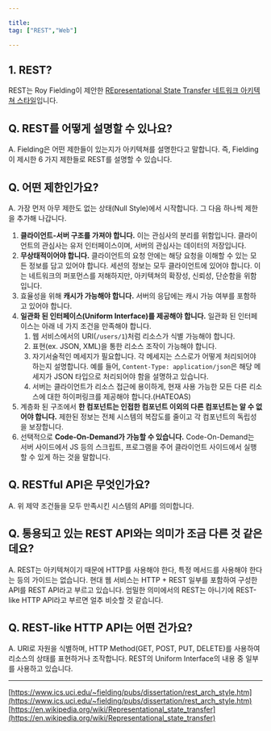 ```yaml
---

title: 
tag: ["REST","Web"]

---
```

## 1. REST?

REST는 Roy Fielding이 제안한 [REpresentational State Transfer 네트워크 아키텍쳐 스타일](https://www.ics.uci.edu/~fielding/pubs/dissertation/rest_arch_style.htm)입니다. 

## Q. REST를 어떻게 설명할 수 있나요?

A. Fielding은 어떤 제한들이 있는지가 아키텍쳐를 설명한다고 말합니다. 즉, Fielding이 제시한 6 가지 제한들로 REST를 설명할 수 있습니다.

## Q. 어떤 제한인가요?

A. 가장 먼저 아무 제한도 없는 상태(Null Style)에서 시작합니다. 그 다음 하나씩 제한을 추가해 나갑니다.

1.  **클라이언트-서버 구조를 가져야 합니다.** 이는 관심사의 분리를 위함입니다. 클라이언트의 관심사는 유저 인터페이스이며, 서버의 관심사는 데이터의 저장입니다.
2.  **무상태적이어야 합니다.** 클라이언트의 요청 안에는 해당 요청을 이해할 수 있는 모든 정보를 담고 있어야 합니다. 세션의 정보는 모두 클라이언트에 있어야 합니다. 이는 네트워크의 퍼포먼스를 저해하지만, 아키텍쳐의 확장성, 신뢰성, 단순함을 위함입니다.
3.  효율성을 위해 **캐시가 가능해야 합니다.** 서버의 응답에는 캐시 가능 여부를 포함하고 있어야 합니다.
4.  **일관화 된 인터페이스(Uniform Interface)를 제공해야 합니다.** 일관화 된 인터페이스는 아래 네 가지 조건을 만족해야 합니다.
    1.  웹 서비스에서의 URI(`/users/1`)처럼 리소스가 식별 가능해야 합니다.
    2.  표현(ex. JSON, XML)을 통한 리소스 조작이 가능해야 합니다.
    3.  자기서술적인 메세지가 필요합니다. 각 메세지는 스스로가 어떻게 처리되어야 하는지 설명합니다. 예를 들어, `Content-Type: application/json`은 해당 메세지가 JSON 타입으로 처리되어야 함을 설명하고 있습니다.
    4.  서버는 클라이언트가 리소스 접근에 용이하게, 현재 사용 가능한 모든 다른 리소스에 대한 하이퍼링크를 제공해야 합니다.(HATEOAS)
5.  계층화 된 구조에서 **한 컴포넌트는 인접한 컴포넌트 이외의 다른 컴포넌트는 알 수 없어야 합니다.** 제한된 정보는 전체 시스템의 복잡도를 줄이고 각 컴포넌트의 독립성을 보장합니다.
6.  선택적으로 **Code-On-Demand가 가능할 수 있습니다.** Code-On-Demand는 서버 사이드에서 JS 등의 스크립트, 프로그램을 주어 클라이언트 사이드에서 실행할 수 있게 하는 것을 말합니다.

## Q. RESTful API은 무엇인가요?

A. 위 제약 조건들을 모두 만족시킨 시스템의 API를 의미합니다.

## Q. 통용되고 있는 REST API와는 의미가 조금 다른 것 같은데요?

A. REST는 아키텍쳐이기 때문에 HTTP를 사용해야 한다, 특정 메서드를 사용해야 한다는 등의 가이드는 없습니다. 현대 웹 서비스는 HTTP + REST 일부를 포함하여 구성한 API를 REST API라고 부르고 있습니다. 엄밀한 의미에서의 REST는 아니기에 REST-like HTTP API라고 부르면 얼추 비슷할 것 같습니다.

## Q. REST-like HTTP API는 어떤 건가요?

A. URI로 자원을 식별하며, HTTP Method(GET, POST, PUT, DELETE)를 사용하여 리소스의 상태를 표현하거나 조작합니다. REST의 Uniform Interface의 내용 중 일부를 사용하고 있습니다.


---
[](https://www.ics.uci.edu/~fielding/pubs/dissertation/rest_arch_style.htm)[https://www.ics.uci.edu/~fielding/pubs/dissertation/rest_arch_style.htm](https://www.ics.uci.edu/~fielding/pubs/dissertation/rest_arch_style.htm)
[](https://en.wikipedia.org/wiki/Representational_state_transfer)[https://en.wikipedia.org/wiki/Representational_state_transfer](https://en.wikipedia.org/wiki/Representational_state_transfer)
<!--stackedit_data:
eyJoaXN0b3J5IjpbLTUxNzgxMTY2NSwtMTg4ODUxMzg4MywtNz
M4OTU5MzQ3LC0xMjM0ODcxMzU3XX0=
-->